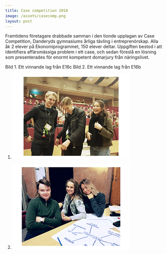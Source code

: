 ```yaml
---
title: Case competition 2018
image: /assets/casecomp.png
layout: post
---
```


Framtidens företagare drabbade samman i den tionde upplagan av Case Competition, Danderyds gymnasiums årliga tävling i entreprenörskap. Alla åk 2 elever på Ekonomiprogrammet, 150 elever deltar.
Uppgiften bestod i att identifiera affärsmässiga problem i ett case, och sedan föreslå en lösning som presenterades för enormt kompetent domarjury från näringslivet.

Bild 1. Ett vinnande lag från E16c
Bild 2. Ett vinnande lag från E16b

1. <img src="/assets/vinnare1.png" alt="Bild1" width="374" height="271"><br>

2. <img src="/assets/vinnare2.png" alt="Bild2" width="374" height="271">
